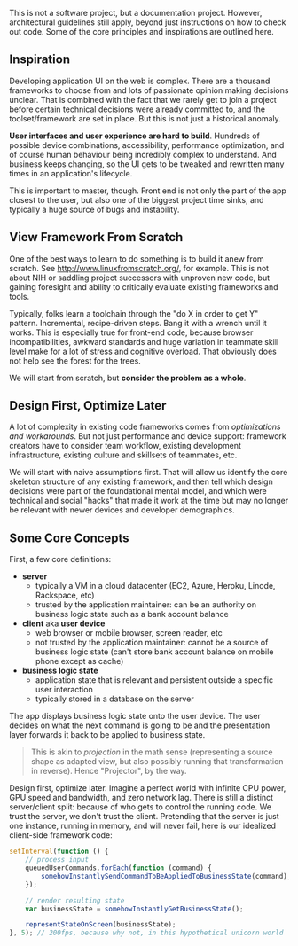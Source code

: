 
This is not a software project, but a documentation project. However, architectural guidelines still apply,
beyond just instructions on how to check out code. Some of the core principles and inspirations are outlined here.

## Inspiration

Developing application UI on the web is complex. There are a thousand frameworks to choose from and lots of passionate opinion making decisions unclear. That is combined with the fact that we rarely get to join a project before certain technical decisions were already committed to, and the toolset/framework are set in place. But this is not just a historical anomaly.

**User interfaces and user experience are hard to build**. Hundreds of possible device combinations, accessibility, performance optimization, and of course human behaviour being incredibly complex to understand. And business keeps changing, so the UI gets to be tweaked and rewritten many times in an application's lifecycle.

This is important to master, though. Front end is not only the part of the app closest to the user, but also one of the biggest project time sinks, and typically a huge source of bugs and instability.

## View Framework From Scratch

One of the best ways to learn to do something is to build it anew from scratch. See http://www.linuxfromscratch.org/, for example. This is not about NIH or saddling project successors with unproven new code, but gaining foresight and ability to critically evaluate existing frameworks and tools.

Typically, folks learn a toolchain through the "do X in order to get Y" pattern. Incremental, recipe-driven steps. Bang it with a wrench until it works. This is especially true for front-end code, because browser incompatibilities, awkward standards and huge variation in teammate skill level make for a lot of stress and cognitive overload. That obviously does not help see the forest for the trees.

We will start from scratch, but **consider the problem as a whole**.

## Design First, Optimize Later

A lot of complexity in existing code frameworks comes from *optimizations and workarounds*. But not just performance and device support: framework creators have to consider team workflow, existing development infrastructure, existing culture and skillsets of teammates, etc.

We will start with naive assumptions first. That will allow us identify the core skeleton structure of any existing framework, and then tell which design decisions were part of the foundational mental model, and which were technical and social "hacks" that made it work at the time but may no longer be relevant with newer devices and developer demographics.

## Some Core Concepts

First, a few core definitions:

- **server**
    - typically a VM in a cloud datacenter (EC2, Azure, Heroku, Linode, Rackspace, etc)
    - trusted by the application maintainer: can be an authority on business logic state such as a bank account balance
- **client** aka **user device**
    - web browser or mobile browser, screen reader, etc
    - not trusted by the application maintainer: cannot be a source of business logic state (can't store bank account balance on mobile phone except as cache)
- **business logic state**
    - application state that is relevant and persistent outside a specific user interaction
    - typically stored in a database on the server

The app displays business logic state onto the user device. The user decides on what the next command is going to be and the presentation layer forwards it back to be applied to business state.

> This is akin to *projection* in the math sense (representing a source shape as adapted view, but also possibly running that transformation in reverse). Hence "Projector", by the way.

Design first, optimize later. Imagine a perfect world with infinite CPU power, GPU speed and bandwidth, and zero network lag. There is still a distinct server/client split: because of who gets to control the running code. We trust the server, we don't trust the client. Pretending that the server is just one instance, running in memory, and will never fail, here is our idealized client-side framework code:

```js
setInterval(function () {
    // process input
    queuedUserCommands.forEach(function (command) {
        somehowInstantlySendCommandToBeAppliedToBusinessState(command);
    });

    // render resulting state
    var businessState = somehowInstantlyGetBusinessState();

    representStateOnScreen(businessState);
}, 5); // 200fps, because why not, in this hypothetical unicorn world
```



